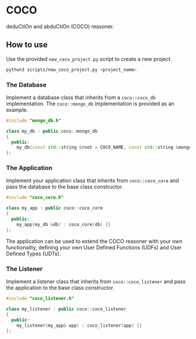 # COCO

deduCtiOn and abduCtiOn (COCO) reasoner.

## How to use

Use the provided `new_coco_project.py` script to create a new project.

```bash
python3 scripts/new_coco_project.py <project_name>
```

### The Database

Implement a database class that inherits from a `coco::coco_db` implementation. The `coco::mongo_db` implementation is provided as an example.

```cpp
#include "mongo_db.h"

class my_db : public coco::mongo_db
{
  public:
    my_db(const std::string &root = COCO_NAME, const std::string &mongodb_uri = MONGODB_URI(MONGODB_HOST, MONGODB_PORT)) : mongo_db(root, mongodb_uri) {}
};
```

### The Application

Implement your application class that inherits from `coco::coco_core` and pass the database to the base class constructor.

```cpp
#include "coco_core.h"

class my_app : public coco::coco_core
{
  public:
    my_app(my_db &db) : coco_core(db) {}
};
```

The application can be used to extend the COCO reasoner with your own functionality, defining your own User Defined Functions (UDFs) and User Defined Types (UDTs).

### The Listener

Implement a listener class that inherits from `coco::coco_listener` and pass the application to the base class constructor.

```cpp
#include "coco_listener.h"

class my_listener : public coco::coco_listener
{
  public:
    my_listener(my_app& app) : coco_listener(app) {}
};
```
